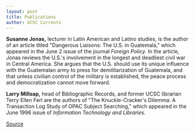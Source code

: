 ```yaml
---
layout: post
title: Publications
author: UCSC Currents
---
```


**Susanne Jonas,** lecturer in Latin American and Latino studies, is the author of an article titled "Dangerous Liaisons: The U.S. in Guatemala," which appeared in the June 2 issue of the journal _Foreign Policy._ In the article, Jonas reviews the U.S.'s involvement in the longest and deadliest civil war in Central America. She argues that the U.S. should use its unique influence with the Guatemalan army to press for demilitarization of Guatemala, and that unless civilian control of the military is established, the peace process and democratization cannot move forward.  

**Larry Millsap,** head of Bibliographic Records, and former UCSC librarian Terry Ellen Ferl are the authors of "The Knuckle-Cracker's Dilemma: A Transaction Log Study of OPAC Subject Searching," which appeared in the June 1996 issue of _Information Technology and Libraries._

[Source](http://www1.ucsc.edu/oncampus/currents/96-09-23/publications.htm "Permalink to Untitled")
